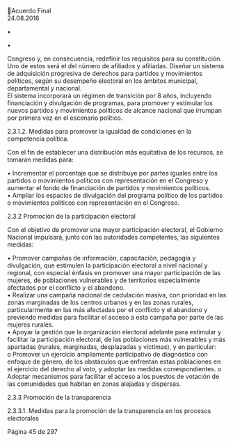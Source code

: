 Acuerdo Final  
24.08.2016 

•

•

Congreso y, en consecuencia, redefinir los requisitos para su constitución. Uno de estos 
será el del número de afiliados y afiliadas. 
Diseñar un sistema de adquisición progresiva de derechos para partidos y movimientos 
políticos,  según  su  desempeño  electoral  en  los  ámbitos  municipal,  departamental  y 
nacional.  
El  sistema  incorporará  un  régimen  de  transición  por  8  años,  incluyendo  financiación  y 
divulgación de programas, para promover y estimular los nuevos partidos y movimientos 
políticos de alcance nacional que irrumpan por primera vez en el escenario político.  

 
2.3.1.2. Medidas para promover la igualdad de condiciones en la competencia política. 
 
Con el fin de establecer una distribución más equitativa de los recursos, se tomarán medidas para: 
 
• Incrementar  el  porcentaje  que  se  distribuye  por  partes  iguales  entre  los  partidos  o 
movimientos  políticos  con  representación  en  el  Congreso  y  aumentar  el  fondo  de 
financiación de partidos y movimientos políticos.  
• Ampliar los espacios de divulgación del programa político de los partidos o movimientos 
políticos con representación en el Congreso. 
 
2.3.2 Promoción de la participación electoral 
 
Con el objetivo de promover una mayor participación electoral, el Gobierno Nacional impulsará, junto con 
las autoridades competentes, las siguientes medidas: 
 
• Promover  campañas  de  información,  capacitación,  pedagogía  y  divulgación,  que 
estimulen  la  participación  electoral  a  nivel  nacional  y  regional,  con  especial  énfasis  en 
promover  una  mayor  participación  de  las  mujeres,  de  poblaciones  vulnerables  y  de 
territorios especialmente afectados por el conflicto y el abandono.  
• Realizar  una  campaña  nacional  de  cedulación  masiva,  con  prioridad  en  las  zonas 
marginadas  de  los  centros  urbanos  y  en  las  zonas  rurales,  particularmente  en  las  más 
afectadas por el conflicto y el abandono y previendo medidas para facilitar el acceso a 
esta campaña por parte de las mujeres rurales.  
• Apoyar  la  gestión  que  la  organización  electoral  adelante  para  estimular  y  facilitar  la 
participación  electoral,  de  las  poblaciones  más  vulnerables  y  más  apartadas  (rurales, 
marginadas, desplazadas y víctimas), y en particular:  
o Promover un ejercicio ampliamente participativo de diagnóstico con enfoque de 
género,  de  los  obstáculos  que  enfrentan  estas  poblaciones  en  el  ejercicio  del 
derecho al voto, y adoptar las medidas correspondientes. 
o Adoptar  mecanismos  para  facilitar  el  acceso  a  los  puestos  de  votación  de  las 
comunidades que habitan en zonas alejadas y dispersas. 
 
2.3.3 Promoción de la transparencia  
 
2.3.3.1. Medidas para la promoción de la transparencia en los procesos electorales 
 
Página 45 de 297 
 

